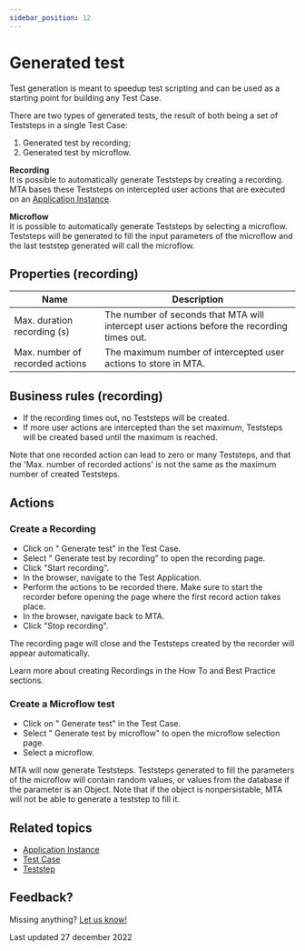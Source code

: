 ```yaml
---
sidebar_position: 12
---
```



# Generated test

Test generation is meant to speedup test scripting and can be used as a starting point for building any Test Case. 

There are two types of generated tests, the result of both being a set of Teststeps in a single Test Case:
1. Generated test by recording;
2. Generated test by microflow. 

**Recording**<br/>
It is possible to automatically generate Teststeps by creating a recording. MTA bases these Teststeps on intercepted user actions that are executed on an [Application Instance](application-instance). 

**Microflow**<br/>
It is possible to automatically generate Teststeps by selecting a microflow. Teststeps will be generated to fill the input parameters of the microflow and the last teststep generated will call the microflow.

## Properties (recording)
| Name                            | Description                                                                                |
| ------------------------------- | ------------------------------------------------------------------------------------------ |
| Max. duration recording (s)     | The number of seconds that MTA will intercept user actions before the recording times out. |
| Max. number of recorded actions | The maximum number of intercepted user actions to store in MTA.                            |

## Business rules (recording)
- If the recording times out, no Teststeps will be created. 
- If more user actions are intercepted than the set maximum, Teststeps will be created based until the maximum is reached.

Note that one recorded action can lead to zero or many Teststeps, and that the 'Max. number of recorded actions' is not the same as the maximum number of created Teststeps.

## Actions

### Create a Recording

- Click on "<i class="fas fa-wand-magic-sparkles"></i> Generate test" in the Test Case.
- Select "<i class="fas fa-wand-magic-sparkles"></i> Generate test by recording" to open the recording page.
- Click "Start recording".
- In the browser, navigate to the Test Application.
- Perform the actions to be recorded there. Make sure to start the recorder before opening the page where the first record action takes place.
- In the browser, navigate back to MTA.
- Click "Stop recording".

The recording page will close and the Teststeps created by the recorder will appear automatically. 

Learn more about creating Recordings in the How To and Best Practice sections.


### Create a Microflow test

- Click on "<i class="fas fa-wand-magic-sparkles"></i> Generate test" in the Test Case.
- Select "<i class="fas fa-wand-magic-sparkles"></i> Generate test by microflow" to open the microflow selection page.
- Select a microflow.

MTA will now generate Teststeps. Teststeps generated to fill the parameters of the microflow will contain random values, or values from the database if the parameter is an Object. Note that if the object is nonpersistable, MTA will not be able to generate a teststep to fill it.

## Related topics
- [Application Instance](application-instance)
- [Test Case](test-case)
- [Teststep](teststep)

## Feedback?
Missing anything? [Let us know!](mailto:support@menditect.com)

Last updated 27 december 2022
